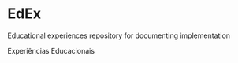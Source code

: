 EdEx
====

Educational experiences repository for documenting implementation

Experiências Educacionais
